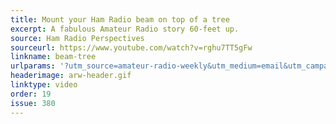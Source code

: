 ```yaml
---
title: Mount your Ham Radio beam on top of a tree
excerpt: A fabulous Amateur Radio story 60-feet up.
source: Ham Radio Perspectives
sourceurl: https://www.youtube.com/watch?v=rghu7TT5gFw
linkname: beam-tree
urlparams: '?utm_source=amateur-radio-weekly&utm_medium=email&utm_campaign=newsletter'
headerimage: arw-header.gif
linktype: video
order: 19
issue: 380
---
```

